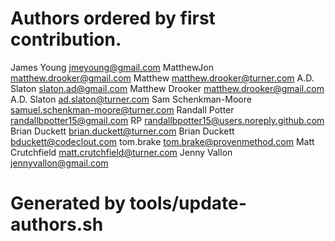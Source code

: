 # Authors ordered by first contribution.

James Young <jmeyoung@gmail.com>
MatthewJon <matthew.drooker@gmail.com>
Matthew <matthew.drooker@turner.com>
A.D. Slaton <slaton.ad@gmail.com>
Matthew Drooker <matthew.drooker@gmail.com>
A.D. Slaton <ad.slaton@turner.com>
Sam Schenkman-Moore <samuel.schenkman-moore@turner.com>
Randall Potter <randallbpotter15@gmail.com>
RP <randallbpotter15@users.noreply.github.com>
Brian Duckett <brian.duckett@turner.com>
Brian Duckett <bduckett@codeclout.com>
tom.brake <tom.brake@provenmethod.com>
Matt Crutchfield <matt.crutchfield@turner.com>
Jenny Vallon <jennyvallon@gmail.com>

# Generated by tools/update-authors.sh
